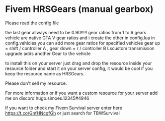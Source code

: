 # Fivem HRSGears (manual gearbox)

Please read the config file

the last gear allways need to be 0.90!!!!!
gear ratios from 1 to 6 gears vehicle are native GTA V gear ratios and i create the other
in config.lua in config.vehicles you can add more gear ratios for specified vehicles 
gear up = shift / controller A , gear down = r / controller B 
Lscustom transmission upgrade adds another Gear to the vehicle

to install this on your server just drag and drop the resource inside your resource folder and start it on your server config, it would be cool if you keep the resource name as HRSGears.

Please don't sell my resource.

For more information or if you want a custom resource for your server add me on discord 
hugo.simoes.12345#4946

If you want to check my Fivem Survival server enter here
https://t.co/GnfHNcgfGh
or just search for TBWSurvival
